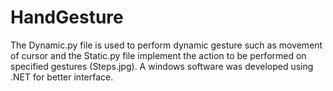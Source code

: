 # HandGesture
The Dynamic.py file is used to perform dynamic gesture such as movement of cursor and the Static.py file implement the action to be performed on specified gestures (Steps.jpg). A windows software was developed using .NET for better interface.
